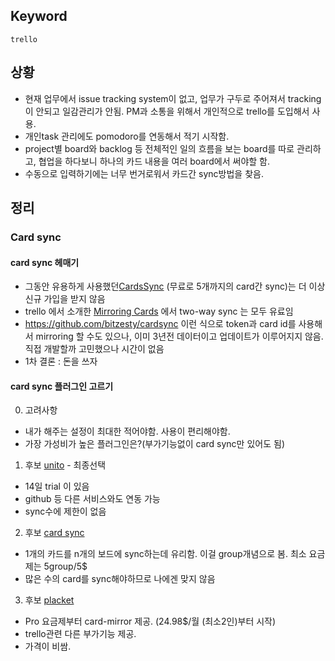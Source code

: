 ## Keyword
`trello`

## 상황
- 현재 업무에서 issue tracking system이 없고, 업무가 구두로 주어져서 tracking 이 안되고 일감관리가 안됨. PM과 소통을 위해서 개인적으로 trello를 도입해서 사용.
- 개인task 관리에도 pomodoro를 연동해서 적기 시작함.
- project별 board와 backlog 등 전체적인 일의 흐름을 보는 board를 따로 관리하고, 협업을 하다보니 하나의 카드 내용을 여러 board에서 써야할 함.
- 수동으로 입력하기에는 너무 번거로워서 카드간 sync방법을 찾음. 

## 정리
### Card sync
#### card sync 헤매기
- 그동안 유용하게 사용했던[CardsSync](https://trello.com/b/d0ZabOQ7/cardsync) (무료로 5개까지의 card간 sync)는 더 이상 신규 가입을 받지 않음
- trello 에서 소개한 [Mirroring Cards](https://help.trello.com/article/1097-mirroring-cards) 에서 two-way sync 는 모두 유료임
- https://github.com/bitzesty/cardsync 이런 식으로 token과 card id를 사용해서 mirroring 할 수도 있으나, 이미 3년전 데이터이고 업데이트가 이루어지지 않음. 직접 개발할까 고민했으나 시간이 없음
- 1차 결론 : 돈을 쓰자

#### card sync 플러그인 고르기
0. 고려사항
- 내가 해주는 설정이 최대한 적어야함. 사용이 편리해야함.
- 가장 가성비가 높은 플러그인은?(부가기능없이 card sync만 있어도 됨)

1. 후보 [unito](https://unito.io) - 최종선택
- 14일 trial 이 있음
- github 등 다른 서비스와도 연동 가능
- sync수에 제한이 없음

2. 후보 [card sync](https://teams.cardsync.xyz/)
- 1개의 카드를 n개의 보드에 sync하는데 유리함. 이걸 group개념으로 봄. 최소 요금제는 5group/5$
- 많은 수의 card를 sync해야하므로 나에겐 맞지 않음

3. 후보 [placket](https://help.placker.com/getting-started/frequently-asked-questions-other/how-can-i-mirror-cards-between-two-trello-boards)
- Pro 요금제부터 card-mirror 제공. (24.98$/월 (최소2인)부터 시작)
- trello관련 다른 부가기능 제공.
- 가격이 비쌈. 
